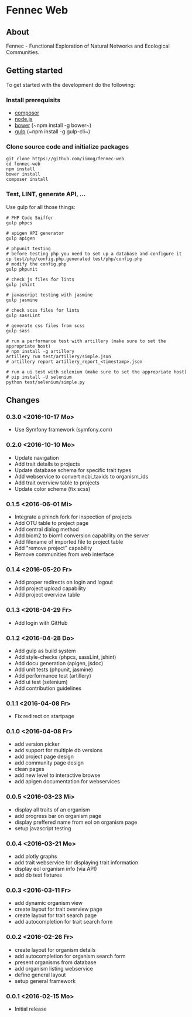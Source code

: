 # Fennec Web
## About
Fennec - Functional Exploration of Natural Networks and Ecological Communities.
## Getting started
To get started with the development do the following:
### Install prerequisits
 - [composer](https://getcomposer.org/download/)
 - [node.js](https://nodejs.org/en/download/)
 - [bower](http://bower.io/#install-bower) (~npm install -g bower~)
 - [gulp](https://github.com/gulpjs/gulp/blob/master/docs/getting-started.md) (~npm install -g gulp-cli~)
### Clone source code and initialize packages
```{bash}
git clone https://github.com/iimog/fennec-web
cd fennec-web
npm install
bower install
composer install
```
### Test, LINT, generate API, ...
Use gulp for all those things:
```{bash}
# PHP Code Sniffer
gulp phpcs

# apigen API generator
gulp apigen

# phpunit testing
# before testing php you need to set up a database and configure it
cp test/php/config.php.generated test/php/config.php
# modify the config.php
gulp phpunit

# check js files for lints
gulp jshint
       
# javascript testing with jasmine
gulp jasmine

# check scss files for lints
gulp sassLint

# generate css files from scss
gulp sass

# run a performance test with artillery (make sure to set the appropriate host)
# npm install -g artillery
artillery run test/artillery/simple.json
# artillery report artillery_report_<timestamp>.json

# run a ui test with selenium (make sure to set the appropriate host)
# pip install -U selenium
python test/selenium/simple.py
```
## Changes
### 0.3.0 <2016-10-17 Mo>
 - Use Symfony framework (symfony.com)
### 0.2.0 <2016-10-10 Mo>
 - Update navigation
 - Add trait details to projects
 - Update database schema for specific trait types
 - Add webservice to convert ncbi_taxids to organism_ids
 - Add trait overview table to projects
 - Update color scheme (fix scss)
### 0.1.5 <2016-06-01 Mi>
 - Integrate a phinch fork for inspection of projects
 - Add OTU table to project page
 - Add central dialog method
 - Add biom2 to biom1 conversion capability on the server
 - Add filename of imported file to project table
 - Add "remove project" capability
 - Remove communities from web interface
### 0.1.4 <2016-05-20 Fr>
 - Add proper redirects on login and logout
 - Add project upload capability
 - Add project overview table
### 0.1.3 <2016-04-29 Fr>
 - Add login with GitHub
### 0.1.2 <2016-04-28 Do>
 - Add gulp as build system
 - Add style-checks (phpcs, sassLint, jshint)
 - Add docu generation (apigen, jsdoc)
 - Add unit tests (phpunit, jasmine)
 - Add performance test (artillery)
 - Add ui test (selenium)
 - Add contribution guidelines
### 0.1.1 <2016-04-08 Fr>
 - Fix redirect on startpage
### 0.1.0 <2016-04-08 Fr>
 - add version picker
 - add support for multiple db versions
 - add project page design
 - add community page design
 - clean pages
 - add new level to interactive browse
 - add apigen documentation for webservices
### 0.0.5 <2016-03-23 Mi>
 - display all traits of an organism
 - add progress bar on organism page
 - display preffered name from eol on organism page
 - setup javascript testing
### 0.0.4 <2016-03-21 Mo>
 - add plotly graphs
 - add trait webservice for displaying trait information
 - display eol organism info (via API)
 - add db test fixtures
### 0.0.3 <2016-03-11 Fr>
 - add dynamic organism view
 - create layout for trait overview page
 - create layout for trait search page
 - add autocompletion for trait search form
### 0.0.2 <2016-02-26 Fr>
 - create layout for organism details
 - add autocompletion for organism search form
 - present organisms from database
 - add organism listing webservice
 - define general layout
 - setup general framework
### 0.0.1 <2016-02-15 Mo>
 - Initial release
   
